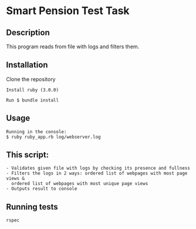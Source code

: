 # Smart Pension Test Task

## Description
This program reads from file with logs and filters them.

## Installation
Clone the repository
```
Install ruby (3.0.0)

Run $ bundle install
```
## Usage
```
Running in the console:
$ ruby ruby_app.rb log/webserver.log
```

## This script:
```
- Validates given file with logs by checking its presence and fullness
- Filters the logs in 2 ways: ordered list of webpages with most page views & 
  ordered list of webpages with most unique page views
- Outputs result to console
```

## Running tests
```
rspec
```
